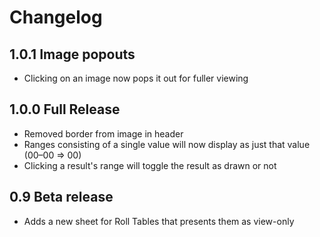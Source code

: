 # Changelog

## 1.0.1 Image popouts

- Clicking on an image now pops it out for fuller viewing

## 1.0.0 Full Release

- Removed border from image in header
- Ranges consisting of a single value will now display as just that value (00–00 => 00)
- Clicking a result's range will toggle the result as drawn or not

## 0.9 Beta release

- Adds a new sheet for Roll Tables that presents them as view-only
